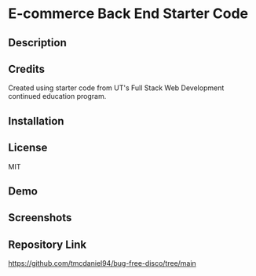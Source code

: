 # E-commerce Back End Starter Code

## Description

## Credits
Created using starter code from UT's Full Stack Web Development continued education program.

## Installation

## License
MIT

## Demo

## Screenshots

## Repository Link
https://github.com/tmcdaniel94/bug-free-disco/tree/main
